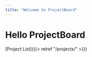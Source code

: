 ```yaml
---
title: "Welcome to ProjectBoard"
---
```


# Hello ProjectBoard

[Project List]({{< relref "/projects/" >}})
